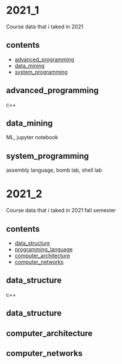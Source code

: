 # 2021_1
Course data that i taked in 2021

## contents
* [advanced_programming](#advanced_programming)
* [data_mining](#data_mining)
* [system_programming](#system_programming)

## advanced_programming
c++ 

## data_mining
ML, jupyter notebook

## system_programming
assembly language, bomb lab, shell lab


# 2021_2

Course data that i taked in 2021 fall semester

## contents
* [data_structure](#data_structure)
* [programming_language](#programming_language)
* [computer_architecture](#computer_architecture)
* [computer_networks](#computer_networks)

## data_structure
c++ 

## data_structure

## computer_architecture

## computer_networks